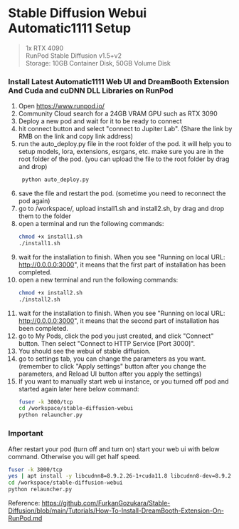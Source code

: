 # Stable Diffusion Webui Automatic1111 Setup
> 1x RTX 4090  
> RunPod Stable Diffusion v1.5+v2  
> Storage: 10GB Container Disk, 50GB Volume Disk  
> 
### Install Latest Automatic1111 Web UI and DreamBooth Extension And Cuda and cuDNN DLL Libraries on RunPod  

1. Open https://www.runpod.io/
2. Community Cloud search for a 24GB VRAM GPU such as RTX 3090
3. Deploy a new pod and wait for it to be ready to connect
4. hit connect button and select "connect to Jupiter Lab". (Share the link by RMB on the link and copy link address)
5. run the auto_deploy.py file in the root folder of the pod. it will help you to setup models, lora, extensions, esrgans, etc. make sure you are in the root folder of the pod. (you can upload the file to the root folder by drag and drop)
    ```bash
     python auto_deploy.py
    ```
6. save the file and restart the pod. (sometime you need to reconnect the pod again)
7. go to /workspace/, upload install1.sh and install2.sh, by drag and drop them to the folder
8. open a terminal and run the following commands:
    ```bash
    chmod +x install1.sh
    ./install1.sh
    ```
9. wait for the installation to finish. When you see "Running on local URL: http://0.0.0.0:3000", it means that the first part of installation has been completed.
10. open a new terminal and run the following commands:
    ```bash
    chmod +x install2.sh
    ./install2.sh
    ```
11. wait for the installation to finish. When you see "Running on local URL: http://0.0.0.0:3000", it means that the second part of installation has been completed.
12. go to My Pods, click the pod you just created, and click "Connect" button. Then select "Connect to HTTP Service [Port 3000]". 
13. You should see the webui of stable diffusion.
14. go to settings tab, you can change the parameters as you want. (remember to click "Apply settings" button after you change the parameters, and Reload UI button after you apply the settings)
15. If you want to manually start web ui instance, or you turned off pod and started again later here below command:
    ```bash
    fuser -k 3000/tcp
    cd /workspace/stable-diffusion-webui
    python relauncher.py
    ```

### Important  
After restart your pod (turn off and turn on) start your web ui with below command. Otherwise you will get half speed. 
```bash
fuser -k 3000/tcp
yes | apt install -y libcudnn8=8.9.2.26-1+cuda11.8 libcudnn8-dev=8.9.2.26-1+cuda11.8 --allow-change-held-packages
cd /workspace/stable-diffusion-webui
python relauncher.py
```

Reference:
https://github.com/FurkanGozukara/Stable-Diffusion/blob/main/Tutorials/How-To-Install-DreamBooth-Extension-On-RunPod.md